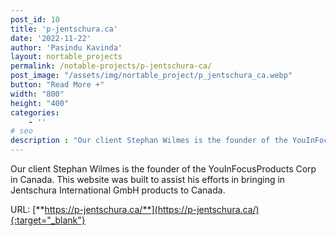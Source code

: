 ```yaml
---
post_id: 10
title: 'p-jentschura.ca'
date: '2022-11-22'
author: 'Pasindu Kavinda'
layout: nortable_projects 
permalink: /notable-projects/p-jentschura-ca/
post_image: "/assets/img/nortable_project/p_jentschura_ca.webp"
button: "Read More +"
width: "800"
height: "400"
categories:
    - ''
# seo
description : "Our client Stephan Wilmes is the founder of the YouInFocusProducts Corp in Canada. This website was built to assist his efforts in bringing in Jentschura International GmbH products to Canada. URL: https://p-jentschura.ca/"
---
```


Our client Stephan Wilmes is the founder of the YouInFocusProducts Corp in Canada. This website was built to assist his efforts in bringing in Jentschura International GmbH products to Canada.

URL: [**https://p-jentschura.ca/**](https://p-jentschura.ca/){:target="_blank"} 